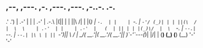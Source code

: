 ##   ,--,  ,---.  ,-.    ,---.  ,---.  ,-..-. .-.         
.' .')  | .-'  | |    | .-'  | .-.\ |(|| | | ||\    /| 
|  |(_) | `-.  | |    | `-.  | `-'/ (_)| | | ||(\  / | 
\  \    | .-'  | |    | .-'  |   (  | || | | |(_)\/  | 
 \  `-. |  `--.| `--. |  `--.| |\ \ | || `-')|| \  / | 
  \____\/( __.'|( __.'/( __.'|_| \)\`-'`---(_)| |\/| | 
       (__)    (_)   (__)        (__)         '-'  '-' 

<!--
**mexicancyberweapon/mexicancyberweapon** is a ✨ _special_ ✨ repository because its `README.md` (this file) appears on your GitHub profile.

Here are some ideas to get you started:

- 🔭 I’m currently working on ...
- 🌱 I’m currently learning ...
- 👯 I’m looking to collaborate on ...
- 🤔 I’m looking for help with ...
- 💬 Ask me about ...
- 📫 How to reach me: ...
- 😄 Pronouns: ...
- ⚡ Fun fact: ...
-->
